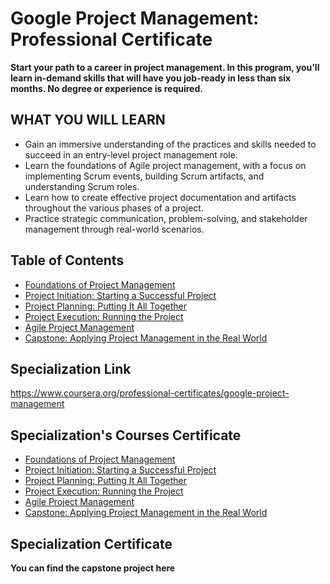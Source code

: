 
# Google Project Management: Professional Certificate
**Start your path to a career in project management. In this program, you’ll learn in-demand skills that will have you job-ready in less than six months. No degree or experience is required.**

## WHAT YOU WILL LEARN
- Gain an immersive understanding of the practices and skills needed to succeed in an entry-level project management role.
- Learn the foundations of Agile project management, with a focus on implementing Scrum events, building Scrum artifacts, and understanding Scrum roles.
- Learn how to create effective project documentation and artifacts throughout the various phases of a project.
- Practice strategic communication, problem-solving, and stakeholder management through real-world scenarios.
## Table of Contents
- [Foundations of Project Management](https://www.coursera.org/learn/project-management-foundations?specialization=google-project-management)
- [Project Initiation: Starting a Successful Project](https://www.coursera.org/learn/project-initiation-google?specialization=google-project-management)
- [Project Planning: Putting It All Together](https://www.coursera.org/learn/project-planning-google?specialization=google-project-management)
- [Project Execution: Running the Project](https://www.coursera.org/learn/project-execution-google?specialization=google-project-management)
- [Agile Project Management](https://www.coursera.org/learn/agile-project-management?specialization=google-project-management)
- [Capstone: Applying Project Management in the Real World](https://www.coursera.org/learn/applying-project-management?specialization=google-project-management)

## Specialization Link
https://www.coursera.org/professional-certificates/google-project-management
## Specialization's Courses Certificate
- [Foundations of Project Management](https://coursera.org/share/c5381b351c9858cd589b6bb48ce154d9)
- [Project Initiation: Starting a Successful Project](https://coursera.org/share/efd100ca3716821ec35021961aa9caeb)
- [Project Planning: Putting It All Together](https://coursera.org/share/4635d0660b151b94603520289ae1ecac)
- [Project Execution: Running the Project](https://coursera.org/share/1163b2a1ab3b10e62c31c368604ef5c0)
- [Agile Project Management](#)
- [Capstone: Applying Project Management in the Real World](#)
## Specialization Certificate
**You can find the capstone project here**
